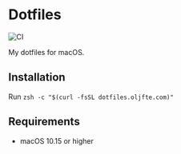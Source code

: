 # Dotfiles

![CI](https://github.com/oljfte/dotfiles/workflows/CI/badge.svg)

My dotfiles for macOS.


## Installation
Run ```zsh -c "$(curl -fsSL dotfiles.oljfte.com)"```

## Requirements
- macOS 10.15 or higher

